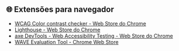 ## 🌐 Extensões para navegador

- [WCAG Color contrast checker - Web Store do Chrome](https://chromewebstore.google.com/detail/wcag-color-contrast-check/plnahcmalebffmaghcpcmpaciebdhgdf?hl=pt-PT&utm_source=ext_sidebar)
- [Lighthouse - Web Store do Chrome](https://chromewebstore.google.com/detail/lighthouse/blipmdconlkpinefehnmjammfjpmpbjk?hl=pt-PT&utm_source=ext_sidebar)
- [axe DevTools - Web Accessibility Testing - Web Store do Chrome](https://chromewebstore.google.com/detail/axe-devtools-web-accessib/lhdoppojpmngadmnindnejefpokejbdd?hl=pt-PT&utm_source=ext_sidebar)
- [WAVE Evaluation Tool - Chrome Web Store](https://chromewebstore.google.com/detail/wave-evaluation-tool/jbbplnpkjmmeebjpijfedlgcdilocofh)
